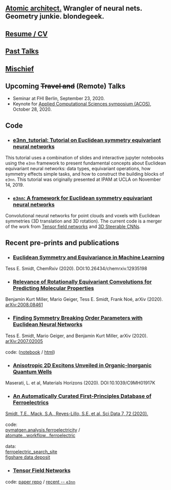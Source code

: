 ## [Atomic architect.](https://cs.lbl.gov/news-media/news/2018/tess-smidt-atomic-architect-and-2018-luis-alvarez-fellow/) Wrangler of neural nets. Geometry junkie. blondegeek.

## [Resume / CV](/resume)

## [Past Talks](/talks)

## [Mischief](/mischief)

## Upcoming <s>Travel and</s> (Remote) Talks
* Seminar at FHI Berlin, September 23, 2020.
* Keynote for [Applied Computational Sciences symposium (ACOS)](https://www.nwo.nl/en/news-and-events/events/acos), October 28, 2020.

## Code
* ### [e3nn_tutorial: Tutorial on Euclidean symmetry equivariant neural networks](https://blondegeek.github.io/e3nn_tutorial/)
This tutorial uses a combination of slides and interactive jupyter notebooks using the `e3nn` framework to present fundamental concepts about Euclidean equivariant neural networks: data types, equivariant operations, how symmetry effects simple tasks, and how to construct the building blocks of `e3nn`. This tutorial was originally presented at IPAM at UCLA on November 14, 2019. 

* ### [`e3nn`: A framework for Euclidean symmetry equivariant neural networks](https://github.com/e3nn/e3nn)
Convolutional neural networks for point clouds and voxels with Euclidean symmetries (3D translation and 3D rotation). The current code is a merger of the work from [Tensor field networks](https://arxiv.org/abs/1802.08219) and [3D Steerable CNNs](https://arxiv.org/abs/1807.02547).

## Recent pre-prints and publications
* ### [Euclidean Symmetry and Equivariance in Machine Learning](https://doi.org/10.26434/chemrxiv.12935198.v1)
Tess E. Smidt, ChemRxiv (2020). DOI:10.26434/chemrxiv.12935198

* ### [Relevance of Rotationally Equivariant Convolutions for Predicting Molecular Properties](https://arxiv.org/abs/2008.08461)
Benjamin Kurt Miller, Mario Geiger, Tess E. Smidt, Frank Noé, arXiv (2020). [arXiv:2008.08461](https://arxiv.org/abs/2008.08461)

* ### [Finding Symmetry Breaking Order Parameters with Euclidean Neural Networks](https://arxiv.org/abs/2007.02005)
Tess E. Smidt, Mario Geiger, and Benjamin Kurt Miller, arXiv (2020). [arXiv:2007.02005](https://arxiv.org/abs/2007.02005)
<br>
<br>
code: ([notebook](https://github.com/blondegeek/e3nn_tutorial/blob/master/simple_tasks_and_symmetry.ipynb) / [html](https://blondegeek.github.io/e3nn_tutorial/simple_tasks_and_symmetry.html))

* ### [Anisotropic 2D Excitons Unveiled in Organic-Inorganic Quantum Wells](https://pubs.rsc.org/en/content/articlelanding/2020/mh/c9mh01917k)
Maserati, L. et al, Materials Horizons (2020). DOI:10.1039/C9MH01917K

* ### [An Automatically Curated First-Principles Database of Ferroelectrics](https://doi.org/10.1038/s41597-020-0407-9) 
[Smidt, T.E., Mack, S.A., Reyes-Lillo, S.E. et al. Sci Data 7, 72 (2020).](https://www.nature.com/articles/s41597-020-0407-9#citeas)
<br>
<br>
code:
<br>
[pymatgen.analysis.ferroelectricity](https://github.com/materialsproject/pymatgen/tree/master/pymatgen/analysis/ferroelectricity) /
<br>
[atomate...workflow...ferroelectric](https://github.com/hackingmaterials/atomate/blob/master/atomate/vasp/workflows/base/ferroelectric.py)
<br>
<br>
data:
<br>
[ferroelectric_search_site](https://blondegeek.github.io/ferroelectric_search_site/)
<br>
[figshare data deposit](https://dx.doi.org/10.6084/m9.figshare.6025634)

* ### [Tensor Field Networks](https://arxiv.org/abs/1802.08219) 
code: [paper repo](https://github.com/tensorfieldnetworks/tensorfieldnetworks) / [recent -- `e3nn`](https://github.com/e3nn/e3nn)

